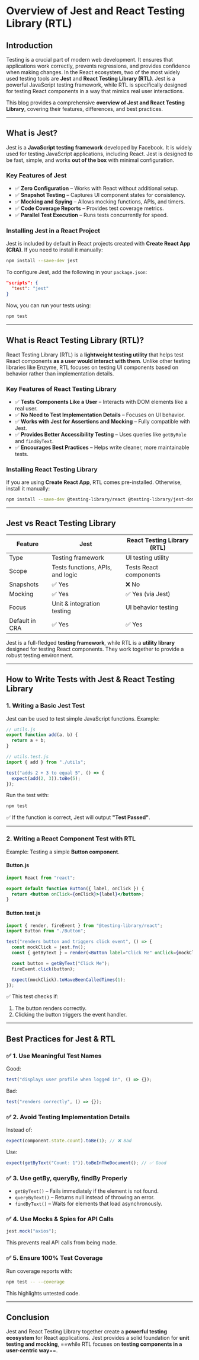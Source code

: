 # **Overview of Jest and React Testing Library (RTL)**

## **Introduction**
Testing is a crucial part of modern web development. It ensures that applications work correctly, prevents regressions, and provides confidence when making changes. In the React ecosystem, two of the most widely used testing tools are **Jest** and **React Testing Library (RTL)**. Jest is a powerful JavaScript testing framework, while RTL is specifically designed for testing React components in a way that mimics real user interactions.

This blog provides a comprehensive **overview of Jest and React Testing Library**, covering their features, differences, and best practices.

---

## **What is Jest?**

Jest is a **JavaScript testing framework** developed by Facebook. It is widely used for testing JavaScript applications, including React. Jest is designed to be fast, simple, and works **out of the box** with minimal configuration.

### **Key Features of Jest**
- ✅ **Zero Configuration** – Works with React without additional setup.
- ✅ **Snapshot Testing** – Captures UI component states for consistency.
- ✅ **Mocking and Spying** – Allows mocking functions, APIs, and timers.
- ✅ **Code Coverage Reports** – Provides test coverage metrics.
- ✅ **Parallel Test Execution** – Runs tests concurrently for speed.

### **Installing Jest in a React Project**
Jest is included by default in React projects created with **Create React App (CRA)**. If you need to install it manually:
```bash
npm install --save-dev jest
```

To configure Jest, add the following in your `package.json`:
```json
"scripts": {
  "test": "jest"
}
```
Now, you can run your tests using:
```bash
npm test
```

---

## **What is React Testing Library (RTL)?**
React Testing Library (RTL) is a **lightweight testing utility** that helps test React components **as a user would interact with them**. Unlike other testing libraries like Enzyme, RTL focuses on testing UI components based on behavior rather than implementation details.

### **Key Features of React Testing Library**
- ✅ **Tests Components Like a User** – Interacts with DOM elements like a real user.
- ✅ **No Need to Test Implementation Details** – Focuses on UI behavior.
- ✅ **Works with Jest for Assertions and Mocking** – Fully compatible with Jest.
- ✅ **Provides Better Accessibility Testing** – Uses queries like `getByRole` and `findByText`.
- ✅ **Encourages Best Practices** – Helps write cleaner, more maintainable tests.

### **Installing React Testing Library**
If you are using **Create React App**, RTL comes pre-installed. Otherwise, install it manually:
```bash
npm install --save-dev @testing-library/react @testing-library/jest-dom
```

---

## **Jest vs React Testing Library**
| Feature | Jest | React Testing Library (RTL) |
|---------|------|----------------------------|
| Type | Testing framework | UI testing utility |
| Scope | Tests functions, APIs, and logic | Tests React components |
| Snapshots | ✅ Yes | ❌ No |
| Mocking | ✅ Yes | ✅ Yes (via Jest) |
| Focus | Unit & integration testing | UI behavior testing |
| Default in CRA | ✅ Yes | ✅ Yes |

Jest is a full-fledged **testing framework**, while RTL is a **utility library** designed for testing React components. They work together to provide a robust testing environment.

---

## **How to Write Tests with Jest & React Testing Library**

### **1. Writing a Basic Jest Test**
Jest can be used to test simple JavaScript functions. Example:
```javascript
// utils.js
export function add(a, b) {
  return a + b;
}
```

```javascript
// utils.test.js
import { add } from "./utils";

test("adds 2 + 3 to equal 5", () => {
  expect(add(2, 3)).toBe(5);
});
```

Run the test with:
```bash
npm test
```
✅ If the function is correct, Jest will output **"Test Passed"**.

---

### **2. Writing a React Component Test with RTL**
Example: Testing a simple **Button component**.

#### **Button.js**
```jsx
import React from "react";

export default function Button({ label, onClick }) {
  return <button onClick={onClick}>{label}</button>;
}
```

#### **Button.test.js**
```jsx
import { render, fireEvent } from "@testing-library/react";
import Button from "./Button";

test("renders button and triggers click event", () => {
  const mockClick = jest.fn();
  const { getByText } = render(<Button label="Click Me" onClick={mockClick} />);

  const button = getByText("Click Me");
  fireEvent.click(button);

  expect(mockClick).toHaveBeenCalledTimes(1);
});
```
✅ This test checks if:
1. The button renders correctly.
2. Clicking the button triggers the event handler.

---

## **Best Practices for Jest & RTL**
### ✅ **1. Use Meaningful Test Names**
Good:
```javascript
test("displays user profile when logged in", () => {});
```
Bad:
```javascript
test("renders correctly", () => {});
```

### ✅ **2. Avoid Testing Implementation Details**
Instead of:
```javascript
expect(component.state.count).toBe(1); // ❌ Bad
```
Use:
```javascript
expect(getByText("Count: 1")).toBeInTheDocument(); // ✅ Good
```

### ✅ **3. Use getBy, queryBy, findBy Properly**
- `getByText()` – Fails immediately if the element is not found.
- `queryByText()` – Returns null instead of throwing an error.
- `findByText()` – Waits for elements that load asynchronously.

### ✅ **4. Use Mocks & Spies for API Calls**
```javascript
jest.mock("axios");
```
This prevents real API calls from being made.

### ✅ **5. Ensure 100% Test Coverage**
Run coverage reports with:
```bash
npm test -- --coverage
```
This highlights untested code.

---

## **Conclusion**
Jest and React Testing Library together create a **powerful testing ecosystem** for React applications. Jest provides a solid foundation for **unit testing and mocking**, ==while RTL focuses on **testing components in a user-centric way**==.

